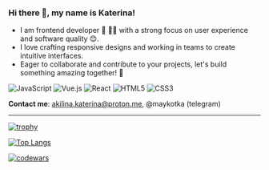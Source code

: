 ### Hi there 👋, my name is Katerina!
- I am frontend developer 🌱 👩‍💻  with a strong focus on user experience and software quality 😊. 
- I love crafting responsive designs and working in teams to create intuitive interfaces.
- Eager to collaborate and contribute to your projects, let's build something amazing together! 🚀 

![JavaScript](https://img.shields.io/badge/javascript-%23323330.svg?style=for-the-badge&logo=javascript&logoColor=%23F7DF1E)
![Vue.js](https://img.shields.io/badge/vuejs-%2335495e.svg?style=for-the-badge&logo=vuedotjs&logoColor=%234FC08D)
![React](https://img.shields.io/badge/react-%2320232a.svg?style=for-the-badge&logo=react&logoColor=%2361DAFB)
![HTML5](https://img.shields.io/badge/html5-%23E34F26.svg?style=for-the-badge&logo=html5&logoColor=white)
![CSS3](https://img.shields.io/badge/css3-%231572B6.svg?style=for-the-badge&logo=css3&logoColor=white)

**Contact me**: akilina.katerina@proton.me, @maykotka (telegram)

___


[![trophy](https://github-profile-trophy.vercel.app/?username=ladykot)](https://github.com/ryo-ma/github-profile-trophy)

[![Top Langs](https://github-readme-stats.vercel.app/api/top-langs/?username=ladykot)](https://github.com/anuraghazra/github-readme-stats)

[![codewars](https://www.codewars.com/users/ladykot/badges/small)](https://www.codewars.com/users/ladykot) 


